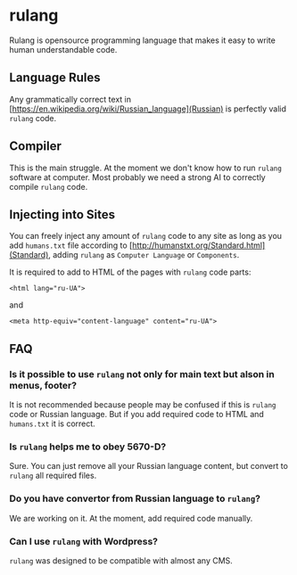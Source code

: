 # rulang

Rulang is opensource programming language that makes it easy to write human understandable code.

## Language Rules

Any grammatically correct text in [https://en.wikipedia.org/wiki/Russian_language](Russian) is perfectly valid
`rulang` code.

## Compiler

This is the main struggle. At the moment we don't know how to run `rulang` software at computer. Most probably
we need a strong AI to correctly compile `rulang` code.

## Injecting into Sites

You can freely inject any amount of `rulang` code to any site as long as you add `humans.txt` file according to
[http://humanstxt.org/Standard.html](Standard), adding `rulang` as `Computer Language` or `Components`.

It is required to add to HTML of the pages with `rulang` code parts:

```
<html lang="ru-UA">
```

and

```
<meta http-equiv="content-language" content="ru-UA">
```

## FAQ

### Is it possible to use `rulang` not only for main text but alson in menus, footer?

It is not recommended because people may be confused if this is `rulang` code or Russian language. But if you add
required code to HTML and `humans.txt` it is correct.

### Is `rulang` helps me to obey 5670-D?

Sure. You can just remove all your Russian language content, but convert to `rulang` all required files.

### Do you have convertor from Russian language to `rulang`?

We are working on it. At the moment, add required code manually.

### Can I use `rulang` with Wordpress?

`rulang` was designed to be compatible with almost any CMS.

